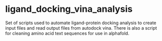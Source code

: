 # ligand_docking_vina_analysis
Set of scripts used to automate ligand-protein docking analysis to create input files and read output files from autodock vina.  There is also a script for cleaning amino acid text sequences for use in alphafold.
